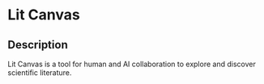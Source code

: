 # Lit Canvas 

## Description

Lit Canvas is a tool for human and AI collaboration to explore and discover scientific literature. 